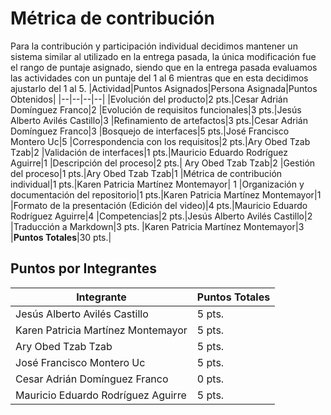 # Métrica de contribución
Para la contribución y participación individual decidimos mantener un sistema similar al utilizado en la entrega pasada, la única modificación fue el rango de puntaje asignado, siendo que en la entrega pasada evaluamos las actividades con un puntaje del 1 al 6 mientras que en esta decidimos ajustarlo del 1 al 5.
|Actividad|Puntos Asignados|Persona Asignada|Puntos Obtenidos|
|--|--|--|--|
|Evolución del producto|2 pts.|Cesar Adrián Domínguez Franco|2
|Evolución de requisitos funcionales|3 pts.|Jesús Alberto Avilés Castillo|3
|Refinamiento de artefactos|3 pts.|Cesar Adrián Domínguez Franco|3
|Bosquejo de interfaces|5 pts.|José Francisco Montero Uc|5
|Correspondencia con los requisitos|2 pts.|Ary Obed Tzab Tzab|2
|Validación de interfaces|1 pts.|Mauricio Eduardo Rodríguez Aguirre|1
|Descripción del proceso|2 pts.| Ary Obed Tzab Tzab|2
|Gestión del proceso|1 pts.|Ary Obed Tzab Tzab|1
|Métrica de contribución individual|1 pts.|Karen Patricia Martínez Montemayor| 1
|Organización y documentación del repositorio|1 pts.|Karen Patricia Martínez Montemayor|1
|Formato de la presentación (Edición del video)|4 pts.|Mauricio Eduardo Rodríguez Aguirre|4
|Competencias|2 pts.|Jesús Alberto Avilés Castillo|2
|Traducción a Markdown|3 pts. |Karen Patricia Martínez Montemayor|3
|**Puntos Totales**|30 pts.|
 
## Puntos por Integrantes 
|Integrante|Puntos Totales|
|---|---|
|Jesús Alberto Avilés Castillo|5 pts.
|Karen Patricia Martínez Montemayor|5 pts. 
|Ary Obed Tzab Tzab|5 pts.
|José Francisco Montero Uc|5 pts.
|Cesar Adrián Domínguez Franco|0 pts. 
|Mauricio Eduardo Rodríguez Aguirre|5 pts.
